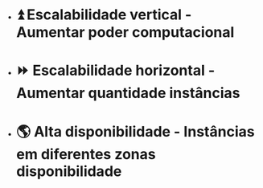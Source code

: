 * # ⏫ Escalabilidade vertical - Aumentar poder computacional

* # ⏩ Escalabilidade horizontal - Aumentar quantidade instâncias

* # 🌎 Alta disponibilidade - Instâncias em diferentes zonas disponibilidade

